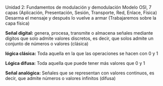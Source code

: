 Unidad 2: Fundamentos de modulación y demodulación
Modelo OSI, 7 capas (Aplicación, Presentación, Sesión, Transporte, Red, Enlace, Física)
Desarma el mensaje y después lo vuelve a armar (Trabajaremos sobre la capa física)

**Señal digital:** genera, procesa, transmite o almacena señales mediante dígitos que solo admite valores discretos, es decir, que solos admite un conjunto de números o valores (clásica)

**lógica clásica:** Toda aquella en la que las operaciones se hacen con 0 y 1

**Lógica difusa:** Toda aquella que puede tener más valores que 0 y 1

**Señal analógica:** Señales que se representan con valores continuos, es decir, que admite números o valores infinitos  (difusa)